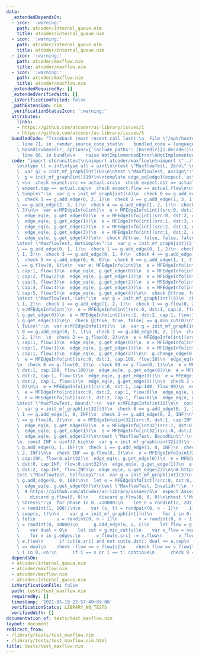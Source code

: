 ```yaml
---
data:
  _extendedDependsOn:
  - icon: ':warning:'
    path: atcoder/internal_queue.nim
    title: atcoder/internal_queue.nim
  - icon: ':warning:'
    path: atcoder/internal_queue.nim
    title: atcoder/internal_queue.nim
  - icon: ':warning:'
    path: atcoder/maxflow.nim
    title: atcoder/maxflow.nim
  - icon: ':warning:'
    path: atcoder/maxflow.nim
    title: atcoder/maxflow.nim
  _extendedRequiredBy: []
  _extendedVerifiedWith: []
  _isVerificationFailed: false
  _pathExtension: nim
  _verificationStatusIcon: ':warning:'
  attributes:
    links:
    - https://github.com/atcoder/ac-library/issues/1
    - https://github.com/atcoder/ac-library/issues/5
  bundledCode: "Traceback (most recent call last):\n  File \"/opt/hostedtoolcache/Python/3.9.6/x64/lib/python3.9/site-packages/onlinejudge_verify/documentation/build.py\"\
    , line 71, in _render_source_code_stat\n    bundled_code = language.bundle(stat.path,\
    \ basedir=basedir, options={'include_paths': [basedir]}).decode()\n  File \"/opt/hostedtoolcache/Python/3.9.6/x64/lib/python3.9/site-packages/onlinejudge_verify/languages/nim.py\"\
    , line 86, in bundle\n    raise NotImplementedError\nNotImplementedError\n"
  code: "import std/unittest\n\nimport atcoder/maxflow\n\nimport \"../test/utils/random.nim\"\
    \n\ntype ll = int\ntype ull = uint\n\ntest \"MaxflowTest, Zero\":\n  var g1: MFGraph[int]\n\
    \  var g2 = init_mf_graph[int](0)\n\ntest \"MaxflowTest, Assign\":\n  var g: MFGraph[int]\n\
    \  g = init_mf_graph[int](10)\n\ntemplate edge_eq[edge](expect, actual: edge)\
    \ =\n  check expect.src == actual.src\n  check expect.dst == actual.dst\n  check\
    \ expect.cap == actual.cap\n  check expect.flow == actual.flow\n\ntest \"MaxflowTest,\
    \ Simple\":\n  var g = init_mf_graph[int](4)\n  check 0 == g.add_edge(0, 1, 1)\n\
    \  check 1 == g.add_edge(0, 2, 1)\n  check 2 == g.add_edge(1, 3, 1)\n  check 3\
    \ == g.add_edge(2, 3, 1)\n  check 4 == g.add_edge(1, 2, 1)\n  check 2 == g.flow(0,\
    \ 3)\n\n  var e:MFEdgeInfo[int]\n  e = MFEdgeInfo[int](src:0, dst:1, cap:1, flow:1)\n\
    \  edge_eq(e, g.get_edge(0))\n  e = MFEdgeInfo[int](src:0, dst:2, cap:1, flow:1)\n\
    \  edge_eq(e, g.get_edge(1))\n  e = MFEdgeInfo[int](src:1, dst:3, cap:1, flow:1)\n\
    \  edge_eq(e, g.get_edge(2))\n  e = MFEdgeInfo[int](src:2, dst:3, cap:1, flow:1)\n\
    \  edge_eq(e, g.get_edge(3))\n  e = MFEdgeInfo[int](src:1, dst:2, cap:1, flow:0)\n\
    \  edge_eq(e, g.get_edge(4))\n\n  check @[true, false, false, false] == g.min_cut(0)\n\
    \ntest \"MaxflowTest, NotSimple\":\n  var g = init_mf_graph[int](2)\n  check 0\
    \ == g.add_edge(0, 1, 1)\n  check 1 == g.add_edge(0, 1, 2)\n  check 2 == g.add_edge(0,\
    \ 1, 3)\n  check 3 == g.add_edge(0, 1, 4)\n  check 4 == g.add_edge(0, 1, 5)\n\
    \  check 5 == g.add_edge(0, 0, 6)\n  check 6 == g.add_edge(1, 1, 7)\n  check 15\
    \ == g.flow(0, 1)\n\n  var e: MFEdgeInfo[int]\n  e = MFEdgeInfo[int](src:0, dst:1,\
    \ cap:1, flow:1)\n  edge_eq(e, g.get_edge(0))\n  e = MFEdgeInfo[int](src:0, dst:1,\
    \ cap:2, flow:2)\n  edge_eq(e, g.get_edge(1))\n  e = MFEdgeInfo[int](src:0, dst:1,\
    \ cap:3, flow:3)\n  edge_eq(e, g.get_edge(2))\n  e = MFEdgeInfo[int](src:0, dst:1,\
    \ cap:4, flow:4)\n  edge_eq(e, g.get_edge(3))\n  e = MFEdgeInfo[int](src:0, dst:1,\
    \ cap:5, flow:5)\n  edge_eq(e, g.get_edge(4))\n\n  check @[true, false] == g.min_cut(0)\n\
    \ntest \"MaxflowTest, Cut\":\n  var g = init_mf_graph[int](3)\n  check 0 == g.add_edge(0,\
    \ 1, 2)\n  check 1 == g.add_edge(1, 2, 1)\n  check 1 == g.flow(0, 2)\n\n  var\
    \ e:MFEdgeInfo[int]\n  e = MFEdgeInfo[int](src:0, dst:1, cap:2, flow:1)\n  edge_eq(e,\
    \ g.get_edge(0))\n  e = MFEdgeInfo[int](src:1, dst:2, cap:1, flow:1)\n  edge_eq(e,\
    \ g.get_edge(1))\n\n  check @[true, true, false] == g.min_cut(0)\n\ntest \"MaxflowTest,\
    \ Twice\":\n  var e:MFEdgeInfo[int]\n  \n  var g = init_mf_graph[int](3)\n  check\
    \ 0 == g.add_edge(0, 1, 1)\n  check 1 == g.add_edge(0, 2, 1)\n  check 2 == g.add_edge(1,\
    \ 2, 1)\n  \n  check 2 == g.flow(0, 2)\n\n  e = MFEdgeInfo[int](src:0, dst:1,\
    \ cap:1, flow:1)\n  edge_eq(e, g.get_edge(0))\n  e = MFEdgeInfo[int](src:0, dst:2,\
    \ cap:1, flow:1)\n  edge_eq(e, g.get_edge(1))\n  e = MFEdgeInfo[int](src:1, dst:2,\
    \ cap:1, flow:1)\n  edge_eq(e, g.get_edge(2))\n\n  g.change_edge(0, 100, 10)\n\
    \  e = MFEdgeInfo[int](src:0, dst:1, cap:100, flow:10)\n  edge_eq(e, g.get_edge(0))\n\
    \n  check 0 == g.flow(0, 2)\n  check 90 == g.flow(0, 1)\n\n  e = MFEdgeInfo[int](src:0,\
    \ dst:1, cap:100, flow:100)\n  edge_eq(e, g.get_edge(0))\n  e = MFEdgeInfo[int](src:0,\
    \ dst:2, cap:1, flow:1)\n  edge_eq(e, g.get_edge(1))\n  e = MFEdgeInfo[int](src:1,\
    \ dst:2, cap:1, flow:1)\n  edge_eq(e, g.get_edge(2))\n\n  check 2 == g.flow(2,\
    \ 0)\n\n  e = MFEdgeInfo[int](src:0, dst:1, cap:100, flow:99)\n  edge_eq(e, g.get_edge(0))\n\
    \  e = MFEdgeInfo[int](src:0, dst:2, cap:1, flow:0)\n  edge_eq(e, g.get_edge(1))\n\
    \  e = MFEdgeInfo[int](src:1, dst:2, cap:1, flow:0)\n  edge_eq(e, g.get_edge(2))\n\
    \ntest \"MaxflowTest, Bound\":\n  var e:MFEdgeInfo[int32]\n\n  const INF = int32.high\n\
    \  var g = init_mf_graph[int32](3)\n  check 0 == g.add_edge(0, 1, INF)\n  check\
    \ 1 == g.add_edge(1, 0, INF)\n  check 2 == g.add_edge(0, 2, INF)\n\n  check INF\
    \ == g.flow(0, 2)\n\n  e = MFEdgeInfo[int32](src:0, dst:1, cap:INF, flow:0.int32)\n\
    \  edge_eq(e, g.get_edge(0))\n  e = MFEdgeInfo[int32](src:1, dst:0, cap:INF, flow:0.int32)\n\
    \  edge_eq(e, g.get_edge(1))\n  e = MFEdgeInfo[int32](src:0, dst:2, cap:INF, flow:INF)\n\
    \  edge_eq(e, g.get_edge(2))\n\ntest \"MaxflowTest, BoundUint\":\n  var e:MFEdgeInfo[uint32]\n\
    \n  const INF = uint32.high\n  var g = init_mf_graph[uint32](3)\n  check 0 ==\
    \ g.add_edge(0, 1, INF)\n  check 1 == g.add_edge(1, 0, INF)\n  check 2 == g.add_edge(0,\
    \ 2, INF)\n\n  check INF == g.flow(0, 2)\n\n  e = MFEdgeInfo[uint32](src:0, dst:1,\
    \ cap:INF, flow:0.uint32)\n  edge_eq(e, g.get_edge(0))\n  e = MFEdgeInfo[uint32](src:1,\
    \ dst:0, cap:INF, flow:0.uint32)\n  edge_eq(e, g.get_edge(1))\n  e = MFEdgeInfo[uint32](src:0,\
    \ dst:2, cap:INF, flow:INF)\n  edge_eq(e, g.get_edge(2))\n\n# https://github.com/atcoder/ac-library/issues/1\n\
    test \"MaxflowTest, SelfLoop\":\n  var g = init_mf_graph[int](3)\n  check 0 ==\
    \ g.add_edge(0, 0, 100)\n\n  let e = MFEdgeInfo[int](src:0, dst:0, cap:100, flow:0)\n\
    \  edge_eq(e, g.get_edge(0))\n\ntest \"MaxflowTest, Invalid\":\n  var g = init_mf_graph[int](2)\n\
    \  # https://github.com/atcoder/ac-library/issues/5\n  expect AssertionError:\n\
    \    discard g.flow(0, 0)\n    discard g.flow(0, 0, 0)\n\ntest \"MaxflowTest,\
    \ Stress\":\n  for phase in 0..<10000:\n    let n = randint(2, 20);\n    let m\
    \ = randint(1, 100);\n\n    var (s, t) = randpair(0, n - 1)\n    if randbool():\
    \ swap(s, t)\n\n    var g = init_mf_graph[int](n)\n    for i in 0..<m:\n     \
    \ let\n        u = randint(0, n - 1)\n        v = randint(0, n - 1)\n        c\
    \ = randint(0, 10000)\n      g.add_edge(u, v, c)\n    let flow = g.flow(s, t)\n\
    \    var dual = 0\n    let cut = g.min_cut(s)\n    var v_flow = newSeq[int](n)\n\
    \    for e in g.edges:\n      v_flow[e.src] -= e.flow\n      v_flow[e.dst] +=\
    \ e.flow\n      if cut[e.src] and not cut[e.dst]: dual += e.cap\n    check flow\
    \ == dual\n    check -flow == v_flow[s]\n    check flow == v_flow[t]\n    for\
    \ i in 0..<n:\n      if i == s or i == t: continue\n      check 0 == v_flow[i]\n"
  dependsOn:
  - atcoder/internal_queue.nim
  - atcoder/maxflow.nim
  - atcoder/maxflow.nim
  - atcoder/internal_queue.nim
  isVerificationFile: false
  path: tests/test_maxflow.nim
  requiredBy: []
  timestamp: '2021-05-19 22:57:49+09:00'
  verificationStatus: LIBRARY_NO_TESTS
  verifiedWith: []
documentation_of: tests/test_maxflow.nim
layout: document
redirect_from:
- /library/tests/test_maxflow.nim
- /library/tests/test_maxflow.nim.html
title: tests/test_maxflow.nim
---
```

